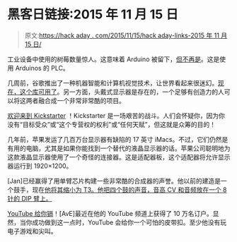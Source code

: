 # 黑客日链接:2015 年 11 月 15 日

> 原文:[https://hack aday . com/2015/11/15/hack aday-links-2015 年 11 月 15 日/](https://hackaday.com/2015/11/15/hackaday-links-november-15-2015/)

工业设备中使用的树莓数量惊人。这意味着 Arduino 被留下，[但不再是](http://www.industrialshields.com/)。这是使用 Arduinos 的 PLC。

几周前，谷歌推出了一种机器智能和计算机视觉技术，让世界看起来很迷幻。[现在，这个库可用了](http://tensorflow.org/)。另一方面，头戴式显示器是存在的，一个足够有创造力的人可以将这两者融合成一个非常非常酷的项目。

[欢迎来到 Kickstarter](https://www.youtube.com/watch?v=KetLDW9Afzs) ！Kickstarter 是一场艰苦的战斗。人们会怀疑你，因为你没有“目标受众”或“这个专营权的权利”或“任何天赋”，但这就是众筹的目的！

几年前，苹果发运了几百万台显示器有缺陷的 17 英寸 iMacs。不过，它们仍然是有用的电脑，尤其是如果你能找到一个替代的液晶显示器的话。苹果公司聪明地为这款液晶显示器使用了一个奇怪的连接器。这是适配器板，这个适配器将允许显示器运行到 1920×1200。

[Jan]已经赢得了用单臂芯片构建一些非常酷的合成器的声誉。他以前的建造是一个鼓手，现在[他将其缩小为 T3。他把四个鼓的声音，音高 CV 和音频放在一个 8 针的 DIP 臂上。](https://janostman.wordpress.com/2015/11/12/release-for-the-dsp-d4-drumchip/)

[YouTube 给你镉](https://www.youtube.com/watch?v=UMqrVLn8F88)！[AvE]最近在他的 YouTube 频道上获得了 10 万名订户。显然，当你成功做到这一点时，YouTube 会给你一个可怕的皮带扣。至少他没有玩电子游戏和尖叫。